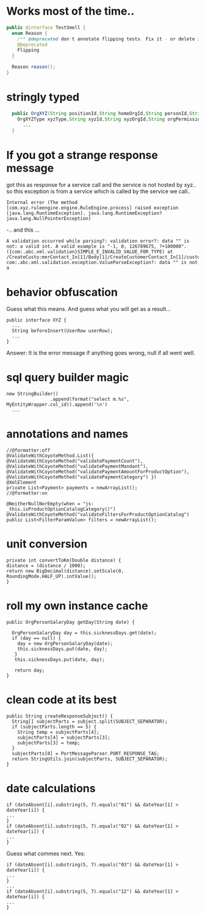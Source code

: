 # Works most of the time.. 

```java
public @interface TestSmell {
  enum Reason {
    /** @deprecated don't annotate flipping tests. Fix it - or delete it! */
    @Deprecated
    Flipping
  }

  Reason reason();
}
```

# stringly typed

```java
  public OrgXYZ(String positionId,String homeOrgId,String personId,String validStart,String validEnd,
    OrgXYZType xyzType,String xyzId,String xyzOrgId,String orgPermissionType,int levelNo) {
      ...
  }
```

# If you got a strange response message

got this as response for a service call and the service is not hosted by xyz.. so this exception is from a service which is called by the service we call..

```
Internal error (The method [com.xyz.ruleengine.engine.RuleEngine.process] raised exception [java.lang.RuntimeException]. java.lang.RuntimeException? java.lang.NullPointerException)
```
-.. and this ...

```
A validation occurred while parsing?: validation error?: data "" is not: a valid int. A valid example is "-1, 0, 126789675, ?+100000". ({com:.abc.xml.validation}SIMPLE_E_INVALID_VALUE_FOR_TYPE) at /CreateCusto:merContact_In[1]/Body[1]/CreateCustomerContact_In[1]/customerId[1] com:.abc.xml.validation.exception.ValueParseException?: data "" is not a 
```

# behavior obfuscation

Guess what this means. And guess what you will get as a result...

```
public interface XYZ {
  ...
  String beforeInsert(UserRow userRow);
  ...
}
```
Answer: It is the error message if anything goes wrong, null if all went well.

# sql query builder magic

```
new StringBuilder()
				.append(format("select m.%s", MyEntityWrapper.col_id)).append('\n')
  ...
```
# annotations and names

```
//@formatter:off
@ValidateWithCoyoteMethod.List({
@ValidateWithCoyoteMethod("validatePaymentCount"),
@ValidateWithCoyoteMethod("validatePaymentMandant"),
@ValidateWithCoyoteMethod("validatePaymentAmountForProductOption"),
@ValidateWithCoyoteMethod("validatePaymentCategory") })
@XmlElement
private List<Payment> payments = newArrayList();
//@formatter:on

@NeitherNullNorEmpty(when = "js: _this.isProductOptionCatalogCategory()")
@ValidateWithCoyoteMethod("validateFiltersForProductOptionCatalog")
public List<FilterParamValue> filters = newArrayList();
```

# unit conversion

```
private int convertToKm(Double distance) {
distance = (distance / 1000);
return new BigDecimal(distance).setScale(0, RoundingMode.HALF_UP).intValue();
}
```

# roll my own instance cache

```
public OrgPersonSalaryDay getDay(String date) {

  OrgPersonSalaryDay day = this.sicknessDays.get(date);
  if (day == null) {
    day = new OrgPersonSalaryDay(date);
    this.sicknessDays.put(date, day);
   }
   this.sicknessDays.put(date, day);

   return day;
}
```
# clean code at its best

```
public String createResponseSubject() {
  String[] subjectParts = subject.split(SUBJECT_SEPARATOR);
  if (subjectParts.length == 5) {
    String temp = subjectParts[4];
    subjectParts[4] = subjectParts[3];
    subjectParts[3] = temp;
  }
  subjectParts[0] = PortMessageParser.PORT_RESPONSE_TAG;
  return StringUtils.join(subjectParts, SUBJECT_SEPARATOR);
}
```

# date calculations

```
if (dateAbsent[i].substring(5, 7).equals("01") && dateYear[1] > dateYear[i]) {
...
}
if (dateAbsent[i].substring(5, 7).equals("02") && dateYear[1] > dateYear[i]) {
...
}
```

Guess what commes next. Yes:

```
if (dateAbsent[i].substring(5, 7).equals("03") && dateYear[1] > dateYear[i]) {
...
}
...
if (dateAbsent[i].substring(5, 7).equals("12") && dateYear[1] > dateYear[i]) {
...
}
```

